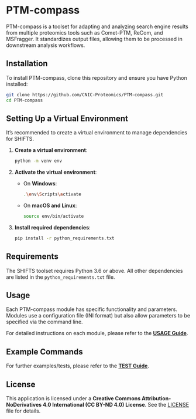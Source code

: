 # PTM-compass

PTM-compass is a toolset for adapting and analyzing search engine results from multiple proteomics tools such as Comet-PTM, ReCom, and MSFragger. It standardizes output files, allowing them to be processed in downstream analysis workflows.

## Installation

To install PTM-compass, clone this repository and ensure you have Python installed:

```bash
git clone https://github.com/CNIC-Proteomics/PTM-compass.git
cd PTM-compass
```

## Setting Up a Virtual Environment

It’s recommended to create a virtual environment to manage dependencies for SHIFTS.

1. **Create a virtual environment**:

    ```bash
    python -m venv env
    ```

2. **Activate the virtual environment**:

   - On **Windows**:
     ```bash
     .\env\Scripts\activate
     ```
   - On **macOS and Linux**:
     ```bash
     source env/bin/activate
     ```

3. **Install required dependencies**:

    ```bash
    pip install -r python_requirements.txt
    ```

## Requirements

The SHIFTS toolset requires Python 3.6 or above. All other dependencies are listed in the `python_requirements.txt` file.


## Usage

Each PTM-compass module has specific functionality and parameters. Modules use a configuration file (INI format) but also allow parameters to be specified via the command line. 

For detailed instructions on each module, please refer to the **[USAGE Guide](USAGE.md)**.


## Example Commands

For further examples/tests, please refer to the **[TEST Guide](TEST.md)**.


## License

This application is licensed under a **Creative Commons Attribution-NoDerivatives 4.0 International (CC BY-ND 4.0) License**. See the [LICENSE](LICENSE.md) file for details.
